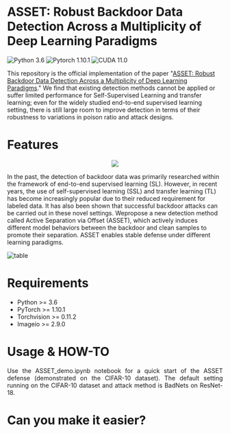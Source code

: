 # ASSET: Robust Backdoor Data Detection Across a Multiplicity of Deep Learning Paradigms

![Python 3.6](https://img.shields.io/badge/python-3.6-DodgerBlue.svg?style=plastic)
![Pytorch 1.10.1](https://img.shields.io/badge/pytorch-1.10.1-DodgerBlue.svg?style=plastic)
![CUDA 11.0](https://img.shields.io/badge/cuda-11.0-DodgerBlue.svg?style=plastic)


This repository is the official implementation of the paper "[ASSET: Robust Backdoor Data Detection Across a Multiplicity of Deep Learning Paradigms](https://www.yi-zeng.com/)." We find that existing detection methods cannot be applied or suffer limited performance for Self-Supervised Learning and transfer learning; even for the widely studied end-to-end supervised learning setting, there is still large room to improve detection in terms of their robustness to variations in poison ratio and attack designs.

# Features
<div align=center>
<img src="https://user-images.githubusercontent.com/77789132/218583421-1184b200-5dd0-418a-82a7-15754704fc2f.png">
</div>

In the past, the detection of backdoor data was primarily researched within the framework of end-to-end supervised learning (SL). However, in recent years, the use of self-supervised learning (SSL) and transfer learning (TL) has become increasingly popular due to their reduced requirement for labeled data. It has also been shown that successful backdoor attacks can be carried out in these novel settings. Wepropose a new detection method called Active Separation via Offset (ASSET), which actively induces different model behaviors between the backdoor and clean samples to promote their separation. ASSET enables stable defense under different learning paradigms. 

![table](https://user-images.githubusercontent.com/77789132/218352301-421a9fe1-70d4-469f-91e8-0e9da2bdc823.png)

# Requirements
+ Python >= 3.6
+ PyTorch >= 1.10.1
+ Torchvision >= 0.11.2
+ Imageio >= 2.9.0


# Usage & HOW-TO
<p align="justify">Use the ASSET_demo.ipynb
 notebook for a quick start of the ASSET defense (demonstrated on the CIFAR-10 dataset). The default setting running on the CIFAR-10 dataset and attack method is BadNets on ResNet-18.</p>
 
# Can you make it easier?

